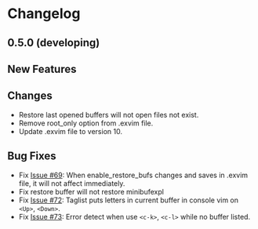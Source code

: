 # Changelog

## 0.5.0 (developing)

## New Features

## Changes

 - Restore last opened buffers will not open files not exist. 
 - Remove root_only option from .exvim file.
 - Update .exvim file to version 10.

## Bug Fixes

 - Fix [Issue #69](https://github.com/exvim/main/issues/69): When enable_restore_bufs changes and saves in .exvim file, it will not affect immediately.
 - Fix restore buffer will not restore minibufexpl
 - Fix [Issue #72](https://github.com/exvim/main/issues/72): Taglist puts letters in current buffer in console vim on `<Up>`, `<Down>`.
 - Fix [Issue #73](https://github.com/exvim/main/issues/73): Error detect when use `<c-k>`, `<c-l>` while no buffer listed.
